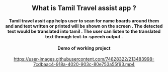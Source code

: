 <p align="center">
	<h2 align="center">What is Tamil Travel assist app ?</h2>
	<h4 align="center">Tamil travel assit app helps user to scan for name boards around them and and text written or printed will be shown on the screen . The detected text would be translated into tamil . The user can listen to the translated text through text-to-speech output . </h4>
  </p>

<h4 align="center"> Demo of working project </h4>

<div align="center">




https://user-images.githubusercontent.com/74828322/213483998-7cdbaac4-918a-4020-903c-80e753a55f93.mp4

